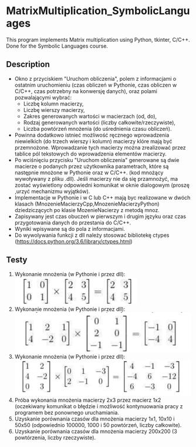 # MatrixMultiplication_SymbolicLanguages
This program implements Matrix multiplication using Python, tkinter, C/C++.
Done for the Symbolic Languages course.
## Description
-  Okno z przyciskiem "Uruchom obliczenia", polem z informacjami o ostatnim uruchomieniu (czas obliczeń w Pythonie, czas obliczen w C/C++, czas potrzebny na konwersję danych), oraz polami pozwalającymi wybrać:
    * Liczbę kolumn macierzy,
    * Liczbę wierszy macierzy,
    * Zakres generowanych wartości w macierzach (od, do),
    * Rodzaj generowanych wartości (liczby całkowite/rzeczywiste),
    * Liczba powtórzeń mnożenia (do uśrednienia czasu obliczeń).
- Powinna dodatkowo istnieć możliwość ręcznego wprowadzenia niewielkich (do trzech wierszy i kolumn) macierzy klóre mają być przemnożone. Wprowadzanie tych macierzy można zrealizować przez tablice pól tekstowych do wprowadzenia elementów macierzy.
- Po wciśnięciu przycisku "Uruchom obliczenia" generowane są dwie macierze o podanych przez użytkownika parametrach, które są następnie mnożone w Pythonie oraz w C/C++. (kod mnożący wywoływany z pliku .dll). Jeśli macierzy nie da się przamnożyć, ma zostać wyświetlony odpowiedni komunikat w oknie dialogowym (proszę ,urzyć mechanizmu wyjątków).
- Implementacje w Pythonie i w C lub C++ mają byc realizowane w dwóch klasach (MnozenieMacierzyCpp,MnozenieMacierzyPython) dziedziczących po klasie MozenieNacierzy z metodą mnoz.
- Zapisywany jest czas obuczeń w pierwszym i drugim języku oraz czas przygotowania danych do przestania do C/C++.
- Wyniki wpisywane są do pola z informacjami.
- Do wywolywania funkcji z dll należy stosować bibliotekę ctypes
    (https://docs.python.org/3.6/library/ctypes.html)
## Testy
1. Wykonanie mnożenia (w Pythonie i przez dll):
    <div><img src="img/1.png"/></div>
2. Wykonanie mnożenia (w Pythonie i przez dll):
    <div><img src="img/2.png" /></div>
3. Wykonanie mnożenia (w Pythonie i przez dll):
    <div><img src="img/3.png" /></div>
4. Próba wykonania mnożenia macierzy 2x3 przez macierz 1x2 (oczekiwany komunikat o błędzie i możliwość kontynuowania pracy z programem bez ponownego uruchamiania. 
5. Uzyskanie porównania czasów dla mnożenia macierzy 1x1, 10x10 i 50x50 (odpowiednio 100000, 1000 i 50 powtórzeń, liczby całkowite). 
6. Uzyskanie porównania czasów dla mnożenia macierzy 200x200 (3 powtórzenia, liczby rzeczywiste). 

